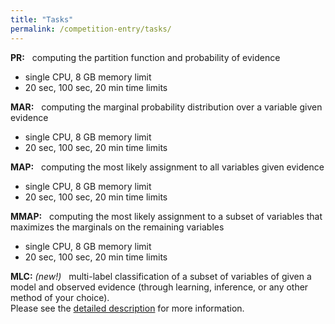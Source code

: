 ```yaml
---
title: "Tasks"
permalink: /competition-entry/tasks/
---
```


**PR:** 
&nbsp; computing the partition function and probability of evidence
* single CPU, 8 GB memory limit
* 20 sec, 100 sec, 20 min time limits


**MAR:** 
&nbsp; computing the marginal probability distribution over a variable given evidence
* single CPU, 8 GB memory limit
* 20 sec, 100 sec, 20 min time limits


**MAP:** 
&nbsp; computing the most likely assignment to all variables given evidence
* single CPU, 8 GB memory limit
* 20 sec, 100 sec, 20 min time limits


**MMAP:**
&nbsp; computing the most likely assignment to a subset of variables that maximizes the marginals on the remaining variables
* single CPU, 8 GB memory limit
* 20 sec, 100 sec, 20 min time limits


**MLC:** *(new!)*
&nbsp; multi-label classification of a subset of variables of given a model and observed evidence (through learning, inference, or any other method of your choice).<br/>
Please see the [detailed description](./new-mlc-challenge.md) for more information.
